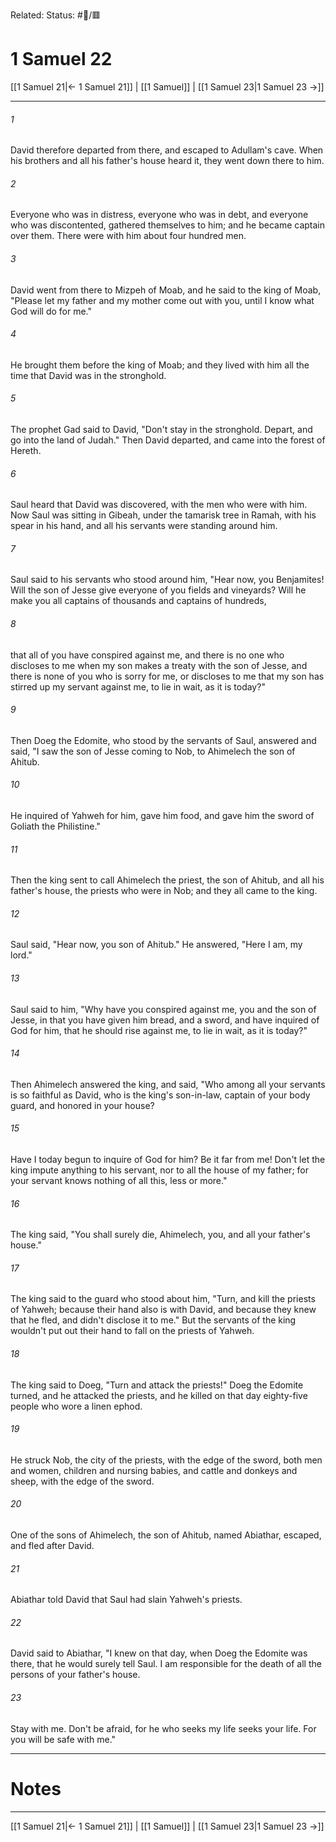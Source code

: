 Related:
Status: #📖/🟥
# 1 Samuel 22

[[1 Samuel 21|← 1 Samuel 21]] | [[1 Samuel]] | [[1 Samuel 23|1 Samuel 23 →]]
***



###### 1 
David therefore departed from there, and escaped to Adullam's cave. When his brothers and all his father's house heard it, they went down there to him. 

###### 2 
Everyone who was in distress, everyone who was in debt, and everyone who was discontented, gathered themselves to him; and he became captain over them. There were with him about four hundred men. 

###### 3 
David went from there to Mizpeh of Moab, and he said to the king of Moab, "Please let my father and my mother come out with you, until I know what God will do for me." 

###### 4 
He brought them before the king of Moab; and they lived with him all the time that David was in the stronghold. 

###### 5 
The prophet Gad said to David, "Don't stay in the stronghold. Depart, and go into the land of Judah." Then David departed, and came into the forest of Hereth. 

###### 6 
Saul heard that David was discovered, with the men who were with him. Now Saul was sitting in Gibeah, under the tamarisk tree in Ramah, with his spear in his hand, and all his servants were standing around him. 

###### 7 
Saul said to his servants who stood around him, "Hear now, you Benjamites! Will the son of Jesse give everyone of you fields and vineyards? Will he make you all captains of thousands and captains of hundreds, 

###### 8 
that all of you have conspired against me, and there is no one who discloses to me when my son makes a treaty with the son of Jesse, and there is none of you who is sorry for me, or discloses to me that my son has stirred up my servant against me, to lie in wait, as it is today?" 

###### 9 
Then Doeg the Edomite, who stood by the servants of Saul, answered and said, "I saw the son of Jesse coming to Nob, to Ahimelech the son of Ahitub. 

###### 10 
He inquired of Yahweh for him, gave him food, and gave him the sword of Goliath the Philistine." 

###### 11 
Then the king sent to call Ahimelech the priest, the son of Ahitub, and all his father's house, the priests who were in Nob; and they all came to the king. 

###### 12 
Saul said, "Hear now, you son of Ahitub." He answered, "Here I am, my lord." 

###### 13 
Saul said to him, "Why have you conspired against me, you and the son of Jesse, in that you have given him bread, and a sword, and have inquired of God for him, that he should rise against me, to lie in wait, as it is today?" 

###### 14 
Then Ahimelech answered the king, and said, "Who among all your servants is so faithful as David, who is the king's son-in-law, captain of your body guard, and honored in your house? 

###### 15 
Have I today begun to inquire of God for him? Be it far from me! Don't let the king impute anything to his servant, nor to all the house of my father; for your servant knows nothing of all this, less or more." 

###### 16 
The king said, "You shall surely die, Ahimelech, you, and all your father's house." 

###### 17 
The king said to the guard who stood about him, "Turn, and kill the priests of Yahweh; because their hand also is with David, and because they knew that he fled, and didn't disclose it to me." But the servants of the king wouldn't put out their hand to fall on the priests of Yahweh. 

###### 18 
The king said to Doeg, "Turn and attack the priests!" Doeg the Edomite turned, and he attacked the priests, and he killed on that day eighty-five people who wore a linen ephod. 

###### 19 
He struck Nob, the city of the priests, with the edge of the sword, both men and women, children and nursing babies, and cattle and donkeys and sheep, with the edge of the sword. 

###### 20 
One of the sons of Ahimelech, the son of Ahitub, named Abiathar, escaped, and fled after David. 

###### 21 
Abiathar told David that Saul had slain Yahweh's priests. 

###### 22 
David said to Abiathar, "I knew on that day, when Doeg the Edomite was there, that he would surely tell Saul. I am responsible for the death of all the persons of your father's house. 

###### 23 
Stay with me. Don't be afraid, for he who seeks my life seeks your life. For you will be safe with me."

---
# Notes


***
[[1 Samuel 21|← 1 Samuel 21]] | [[1 Samuel]] | [[1 Samuel 23|1 Samuel 23 →]]
